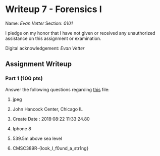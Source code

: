 # Writeup 7 - Forensics I

Name: *Evan Vetter*
Section: *0101*

I pledge on my honor that I have not given or received any unauthorized assistance on this assignment or examination.

Digital acknowledgement: *Evan Vetter*

## Assignment Writeup

### Part 1 (100 pts)
Answer the following questions regarding [this](../image) file:

1. jpeg

2. John Hancock Center, Chicago IL

3. Create Date                     : 2018:08:22 11:33:24.80

4. Iphone 8

5. 539.5m above sea level

6. CMSC389R-{look_I_f0und_a_str1ng}